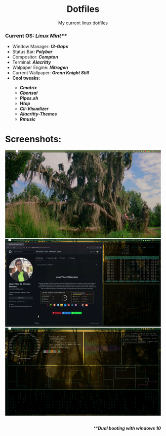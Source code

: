 <h1 align="center">Dotfiles</h1>
<p align="center">My current linux dotfiles</p>

<h3>Current OS: <b><em>Linux Mint**</em></b></h3>

<ul>
  <li>
    Window Manager: <b><em>I3-Gaps</em></b>
  </li>
  <li>
    Status Bar: <b><em>Polybar</em></b>
  </li>
  <li>
    Compositor: <b><em>Compton</em></b>
  </li>
  <li>
    Terminal: <b><em>Alacritty</em></b>
  </li>
  <li>
    Walpaper Engine: <b><em>Nitrogen</em></b>
  </li>
  <li>
    Current Wallpaper: <b><em>Grenn Knight Still</em></b>
  </li>
  <li>
    <b>
    Cool tweaks:
      <ul>
        <li><em>Cmatrix</em></li>
        <li><em>Cbonsai</em></li>
        <li><em>Pipes.sh</em></li>
        <li><em>Htop</em></li>
        <li><em>Cli-Visualizer</em></li>
        <li><em>Alacritty-Themes</em></li>
        <li><em>Rmusic</em></li>
      </ul>
    </b>
  </li>
</ul>

##
<h1>Screenshots:</h1>

<img src="https://github.com/JoaoVitorOliMendes/dotfiles/blob/master/screenshots/Screenshot_2022-06-14_14-33-19.png" />
<img src="https://github.com/JoaoVitorOliMendes/dotfiles/blob/master/screenshots/greenKnight_02.png" />
<img src="https://github.com/JoaoVitorOliMendes/dotfiles/blob/master/screenshots/greenKnight_03.png" />

##

<div align="right">
  **<b><em>Dual booting with windows 10</em></b>
</div>
